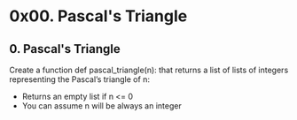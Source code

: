 # 0x00. Pascal's Triangle

## 0. Pascal's Triangle

Create a function def pascal_triangle(n): that returns a list of lists of integers representing the Pascal’s triangle of n:

- Returns an empty list if n <= 0
- You can assume n will be always an integer
